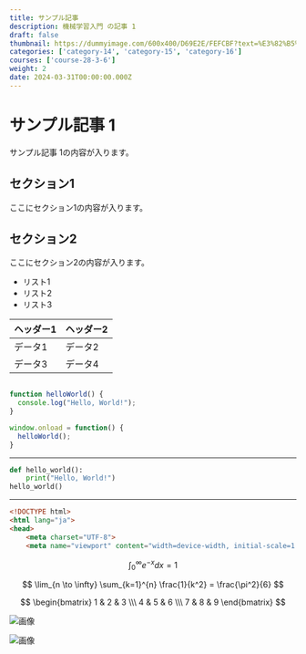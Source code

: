 ```yaml
---
title: サンプル記事
description: 機械学習入門 の記事 1
draft: false
thumbnail: https://dummyimage.com/600x400/D69E2E/FEFCBF?text=%E3%82%B5%E3%83%B3%E3%83%97%E3%83%AB%E8%A8%98%E4%BA%8B
categories: ['category-14', 'category-15', 'category-16']
courses: ['course-28-3-6']
weight: 2
date: 2024-03-31T00:00:00.000Z
---
```


# サンプル記事 1

サンプル記事 1の内容が入ります。

## セクション1
ここにセクション1の内容が入ります。

## セクション2
ここにセクション2の内容が入ります。

- リスト1
- リスト2
- リスト3

| ヘッダー1 | ヘッダー2 |
| --------- | --------- |
| データ1   | データ2   |
| データ3   | データ4   |

```javascript

function helloWorld() {
  console.log("Hello, World!");
}

window.onload = function() {
  helloWorld();
}

```

---

```python
def hello_world():
    print("Hello, World!")
hello_world()
```

---

```html
<!DOCTYPE html>
<html lang="ja">
<head>
    <meta charset="UTF-8">
    <meta name="viewport" content="width=device-width, initial-scale=1.0">
```

$$
\int_{0}^{\infty} e^{-x} dx = 1
$$

$$
\lim_{n \to \infty} \sum_{k=1}^{n} \frac{1}{k^2} = \frac{\pi^2}{6}
$$

$$
\begin{bmatrix}
1 & 2 & 3 \\\
4 & 5 & 6 \\\
7 & 8 & 9
\end{bmatrix}
$$

![画像](https://dummyimage.com/320x180/2D3748/F5F7FA?text=%E3%82%B5%E3%83%B3%E3%83%97%E3%83%AB%E8%A8%98%E4%BA%8B+1)

![画像](https://dummyimage.com/640x360/1A202C/EDF2F7?text=%E3%82%B5%E3%83%B3%E3%83%97%E3%83%AB%E8%A8%98%E4%BA%8B+1)